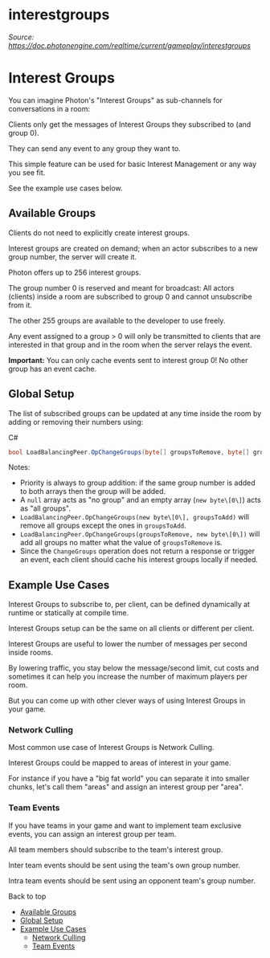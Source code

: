 # interestgroups

_Source: https://doc.photonengine.com/realtime/current/gameplay/interestgroups_

# Interest Groups

You can imagine Photon's "Interest Groups" as sub-channels for conversations in a room:

Clients only get the messages of Interest Groups they subscribed to (and group 0).

They can send any event to any group they want to.

This simple feature can be used for basic Interest Management or any way you see fit.

See the example use cases below.

## Available Groups

Clients do not need to explicitly create interest groups.

Interest groups are created on demand; when an actor subscribes to a new group number, the server will create it.

Photon offers up to 256 interest groups.

The group number 0 is reserved and meant for broadcast: All actors (clients) inside a room are subscribed to group 0 and cannot unsubscribe from it.

The other 255 groups are available to the developer to use freely.

Any event assigned to a group > 0 will only be transmitted to clients that are interested in that group and in the room when the server relays the event.

**Important:** You can only cache events sent to interest group 0! No other group has an event cache.

## Global Setup

The list of subscribed groups can be updated at any time inside the room by adding or removing their numbers using:

C#

```csharp
bool LoadBalancingPeer.OpChangeGroups(byte[] groupsToRemove, byte[] groupsToAdd)

```

Notes:

- Priority is always to group addition: if the same group number is added to both arrays then the group will be added.
- A `null` array acts as "no group" and an empty array (`new byte\[0\]`) acts as "all groups".
- `LoadBalancingPeer.OpChangeGroups(new byte\[0\], groupsToAdd)` will remove all groups except the ones in `groupsToAdd`.
- `LoadBalancingPeer.OpChangeGroups(groupsToRemove, new byte\[0\])` will add all groups no matter what the value of `groupsToRemove` is.
- Since the `ChangeGroups` operation does not return a response or trigger an event, each client should cache his interest groups locally if needed.

## Example Use Cases

Interest Groups to subscribe to, per client, can be defined dynamically at runtime or statically at compile time.

Interest Groups setup can be the same on all clients or different per client.

Interest Groups are useful to lower the number of messages per second inside rooms.

By lowering traffic, you stay below the message/second limit, cut costs and sometimes it can help you increase the number of maximum players per room.

But you can come up with other clever ways of using Interest Groups in your game.

### Network Culling

Most common use case of Interest Groups is Network Culling.

Interest Groups could be mapped to areas of interest in your game.

For instance if you have a "big fat world" you can separate it into smaller chunks, let's call them "areas" and assign an interest group per "area".

### Team Events

If you have teams in your game and want to implement team exclusive events, you can assign an interest group per team.

All team members should subscribe to the team's interest group.

Inter team events should be sent using the team's own group number.

Intra team events should be sent using an opponent team's group number.

Back to top

- [Available Groups](#available-groups)
- [Global Setup](#global-setup)
- [Example Use Cases](#example-use-cases)
  - [Network Culling](#network-culling)
  - [Team Events](#team-events)